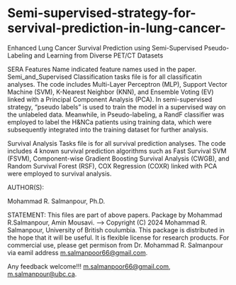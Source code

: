 # Semi-supervised-strategy-for-servival-prediction-in-lung-cancer-

Enhanced Lung Cancer Survival Prediction using Semi-Supervised Pseudo-Labeling and Learning from Diverse PET/CT Datasets

SERA Features Name indicated feature names used in the paper.
Semi_and_Supervised Classification tasks file is for all classificatin analyses.
The code includes Multi-Layer Perceptron (MLP), Support Vector Machine (SVM), K-Nearest Neighbor (KNN), and Ensemble Voting (EV) linked with a Principal Component Analysis (PCA). In semi-supervised strategy, “pseudo labels” is used to train the model in a supervised way on the unlabeled data. Meanwhile, in Pseudo-labeling, a RandF classifier was employed to label the  H&NCa patients using training data, which were subsequently integrated into the training dataset for further analysis.

Survival Analysis Tasks file is for all survival prediction analyses.
The code includes 4 known survival prediction algorithms such as Fast Survival SVM (FSVM), Component-wise Gradient Boosting Survival Analysis (CWGB), and Random Survival Forest (RSF), COX Regression (COXR) linked with PCA were employed to survival analysis.

AUTHOR(S):

Mohammad R. Salmanpour, Ph.D.

STATEMENT: This files are part of above papers. Package by Mohammad R.Salmanpour, Amin Mousavi. --> Copyright (C) 2024 Mohammad R. Salmanpour, University of British coulumbia. This package is distributed in the hope that it will be useful. It is flexible license for research products. For commercial use, please get permison from Dr. Mohammad R. Salmanpour via eamil address m.salmanpoor66@gmail.com.

Any feedback welcome!!! m.salmanpoor66@gmail.com, m.salmanpour@ubc.ca.
